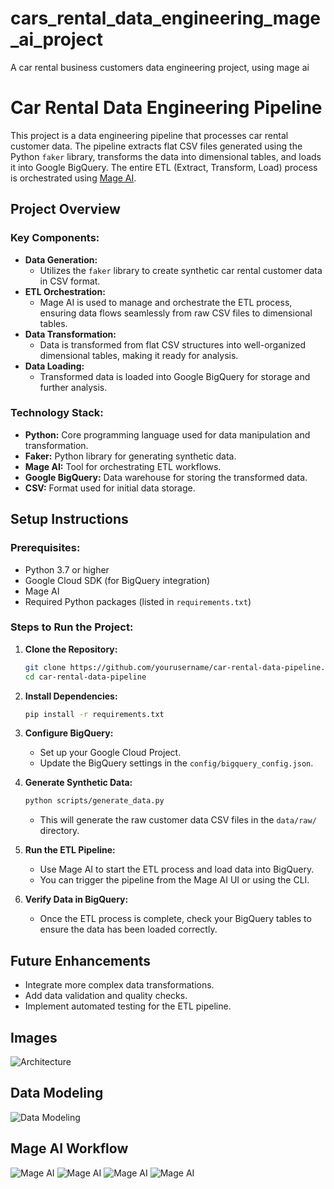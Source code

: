 # cars_rental_data_engineering_mage_ai_project
A car rental business customers data engineering project, using mage ai 

# Car Rental Data Engineering Pipeline

This project is a data engineering pipeline that processes car rental customer data. The pipeline extracts flat CSV files generated using the Python `faker` library, transforms the data into dimensional tables, and loads it into Google BigQuery. The entire ETL (Extract, Transform, Load) process is orchestrated using [Mage AI](https://www.mage.ai/).

## Project Overview

### Key Components:
- **Data Generation:** 
  - Utilizes the `faker` library to create synthetic car rental customer data in CSV format.
- **ETL Orchestration:**
  - Mage AI is used to manage and orchestrate the ETL process, ensuring data flows seamlessly from raw CSV files to dimensional tables.
- **Data Transformation:**
  - Data is transformed from flat CSV structures into well-organized dimensional tables, making it ready for analysis.
- **Data Loading:**
  - Transformed data is loaded into Google BigQuery for storage and further analysis.

### Technology Stack:
- **Python:** Core programming language used for data manipulation and transformation.
- **Faker:** Python library for generating synthetic data.
- **Mage AI:** Tool for orchestrating ETL workflows.
- **Google BigQuery:** Data warehouse for storing the transformed data.
- **CSV:** Format used for initial data storage.

## Setup Instructions

### Prerequisites:
- Python 3.7 or higher
- Google Cloud SDK (for BigQuery integration)
- Mage AI
- Required Python packages (listed in `requirements.txt`)

### Steps to Run the Project:

1. **Clone the Repository:**
    ```bash
    git clone https://github.com/yourusername/car-rental-data-pipeline.git
    cd car-rental-data-pipeline
    ```

2. **Install Dependencies:**
    ```bash
    pip install -r requirements.txt
    ```

3. **Configure BigQuery:**
    - Set up your Google Cloud Project.
    - Update the BigQuery settings in the `config/bigquery_config.json`.

4. **Generate Synthetic Data:**
    ```bash
    python scripts/generate_data.py
    ```
    - This will generate the raw customer data CSV files in the `data/raw/` directory.

5. **Run the ETL Pipeline:**
    - Use Mage AI to start the ETL process and load data into BigQuery.
    - You can trigger the pipeline from the Mage AI UI or using the CLI.

6. **Verify Data in BigQuery:**
    - Once the ETL process is complete, check your BigQuery tables to ensure the data has been loaded correctly.

## Future Enhancements

- Integrate more complex data transformations.
- Add data validation and quality checks.
- Implement automated testing for the ETL pipeline.

## Images

![Architecture](C:\Users\ABAIS\OneDrive\Desktop\STEM\cars_rental_data_engineering_mage_project\Architecture.png.png)

## Data Modeling

![Data Modeling](C:\Users\ABAIS\OneDrive\Desktop\STEM\cars_rental_data_engineering_mage_project\Data_Modeling.png)

## Mage AI Workflow

![Mage AI](C:\\Users\\ABAIS\\OneDrive\\Desktop\\STEM\\Data_Eng_projects\\export.png)
![Mage AI](C:\Users\ABAIS\OneDrive\Desktop\STEM\Data_Eng_projects\load.png)
![Mage AI](C:\Users\ABAIS\OneDrive\Desktop\STEM\Data_Eng_projects\transform.png)
![Mage AI](C:\Users\ABAIS\OneDrive\Desktop\STEM\Data_Eng_projects\mage_dag.png)



